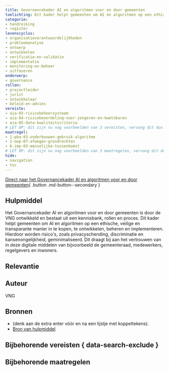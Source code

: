 ```yaml
---
title: Governancekader AI en algoritmen voor en door gemeenten
toelichting: Dit kader helpt gemeenten om AI en algoritmen op een ethische, veilige en transparante manier in te kopen, te ontwikkelen, beheren en implementeren. Hierdoor worden risico's, zoals privacyschending, discriminatie en kansenongelijkheid, geminimaliseerd. Dit draagt bij aan het vertrouwen van in deze digitale middelen van bijvoorbeeld de gemeenteraad, medewerkers, regelgevers en inwoners.  
categorie:
- handreiking
- register
levenscyclus:
- organisatieverantwoordelijkheden
- probleemanalyse
- ontwerp
- ontwikkelen
- verificatie-en-validatie
- implementatie 
- monitoring-en-beheer
- uitfaseren
onderwerp:
- governance
rollen:
- projectleider
- jurist
- ontwikkelaar
- beleid-en-advies
vereiste:
- aia-03-risicobeheersysteem
- aia-04-risicobeoordeling-voor-jongeren-en-kwetsbaren
- aia-05-data-kwaliteitscriteria
# LET OP: dit zijn nu nog voorbeelden van 3 vereisten, vervang dit dus met de namen van de vereisten waar dit hulpmiddel bij hoort
maatregel:
- 1-pba-03-onderbouwen-gebruik-algoritme
- 2-owp-07-afwegen-grondrechten
- 6-imp-03-menselijke-tussenkomst
# LET OP: dit zijn nu nog voorbeelden van 3 maatregelen, vervang dit dus met de namen van de vereisten waar dit hulpmiddel bij hoort
hide:
- navigation
- toc
---
```


<!-- Onderstaande comment met "tags" laten staan, dit is nodig voor het functioneren van de website -->
<!-- tags -->

<!-- onderstaande zorgt voor een duidelijke button die direct naar het externe hulpmiddel leidt. Vul hier dus de url in van het betreffende rapport, impact assessment, of ander hulpmiddel: -->
[Direct naar het Governancekader AI en algoritmen voor en door gemeenten](https://aigovernance.vng.nl){ .button .md-button--secondary }

## Hulpmiddel
<!-- Hier staat uitleg over wat voor hulpmiddel dit is, en hoe het gebruikt kan worden. Hoe zit het impact assessment, rapport, handreiking, etc. in elkaar? Uit welke onderdelen bestaat het? -->
Het Governancekader AI en algoritmen voor en door gemeenten is door de VNG ontwikkeld en bestaat uit een kennisbank, rollen en proces. 
Dit kader helpt gemeenten om AI en algoritmen op een ethische, veilige en transparante manier in te kopen, te ontwikkelen, beheren en implementeren. Hierdoor worden risico's, zoals privacyschending, discriminatie en kansenongelijkheid, geminimaliseerd. Dit draagt bij aan het vertrouwen van in deze digitale middelen van bijvoorbeeld de gemeenteraad, medewerkers, regelgevers en inwoners.  

## Relevantie
<!-- Beschrijf hier de specifieke relevantie van dit hulpmiddel voor overheidsorganisaties die bezig zijn met algoritmes. -->

## Auteur
VNG
<!-- Beschrijf hier kort wie de auteur is van dit hulpmiddel, en in wiens opdracht dit hulpmiddel is ontwikkeld. -->


## Bronnen
<!-- Eventueel. Niet verplicht op een hulpmiddel pagina, aangezien er bovenaan al een button naar het hulpmiddel zelf staat. Als er meer bronnen zijn gebruikt, voeg dan hier het kopje Bronnen en een lijstje toe.
Hier staan in dat geval dan de bronnen van het hulpmiddel. -->
- (denk aan de extra enter vóór en na een lijstje met koppeltekens).
- [Bron van hulpmiddel](url)


## Bijbehorende vereisten { data-search-exclude }

<!-- list_vereisten_on_maatregelen_page -->


## Bijbehorende maatregelen

<!-- list_maatregelen_on_hulpmiddelen_page -->

